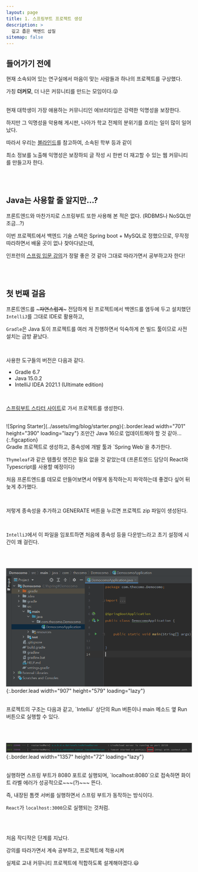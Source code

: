 ```yaml
---
layout: page
title: 1. 스프링부트 프로젝트 생성
description: >
  깊고 좁은 백엔드 삽질
sitemap: false
---
```



## 들어가기 전에

현재 소속되어 있는 연구실에서 마음이 맞는 사람들과 하나의 프로젝트를 구상했다.

가칭 <strong>더커모</strong>, 더 나은 커뮤니티를 만드는 모임이다.😜

<br>
현재 대학생이 가장 애용하는 커뮤니티인 에브리타임은 강력한 익명성을 보장한다.

하지만 그 익명성을 악용해 게시판, 나아가 학교 전체의 분위기를 흐리는 일이 많이 일어났다.

따라서 우리는 [블라인드](https://www.teamblind.com/kr/)를 참고하여, 소속된 학부 등과 같이

최소 정보를 노출해 익명성은 보장하되 글 작성 시 한번 더 재고할 수 있는 웹 커뮤니티를 만들고자 한다.


<br><br>


## Java는 사용할 줄 알지만...?

프론트엔드와 마찬가지로 스프링부트 또한 사용해 본 적은 없다. (RDBMS나 NoSQL만 조금...?)

이번 프로젝트에서 백엔드 기술 스택은 Spring boot + MySQL로 정했으므로, 무작정 따라하면서 배울 곳이 없나 찾아다녔는데,

인프런의 [스프링 입문 강의](https://www.inflearn.com/course/%EC%8A%A4%ED%94%84%EB%A7%81-%EC%9E%85%EB%AC%B8-%EC%8A%A4%ED%94%84%EB%A7%81%EB%B6%80%ED%8A%B8/dashboard)가 정말 좋은 것 같아 그대로 따라가면서 공부하고자 한다!


<br><br>

## 첫 번째 걸음

프론트엔드를 ~~~자연스럽게~~~ 전담하게 된 프로젝트에서 백엔드를 염두에 두고 설치했던 `IntelliJ`를 그대로 IDE로 활용하고,

`Gradle`은 Java 토이 프로젝트를 여러 개 진행하면서 익숙하게 쓴 빌드 툴이므로 사전 설치는 금방 끝났다.

<br>

사용한 도구들의 버전은 다음과 같다.

- Gradle 6.7
- Java 15.0.2
- IntelliJ IDEA 2021.1 (Ultimate edition)

<br>

[스프링부트 스타터 사이트](https://start.spring.io/)로 가서 프로젝트를 생성한다.


<br>
![Spring Starter](../assets/img/blog/starter.png){:.border.lead width="701" height="390" loading="lazy"}
조만간 Java 16으로 업데이트해야 할 것 같아...
{:.figcaption}

<br>
Gradle 프로젝트로 생성하고, 종속성에 개발 툴과 `Spring Web`을 추가한다.

`Thymeleaf`과 같은 템플릿 엔진은 필요 없을 것 같았는데 (프론트엔드 담당이 React와 Typescript를 사용할 예정이다)

처음 프론트엔드를 데모로 만들어보면서 어떻게 동작하는지 파악하는데 좋겠다 싶어 뒤늦게 추가했다.

<br>

저렇게 종속성을 추가하고 GENERATE 버튼을 누르면 프로젝트 zip 파일이 생성된다.

<br>

`IntelliJ`에서 이 파일을 임포트하면 처음에 종속성 등을 다운받느라고 초기 설정에 시간이 꽤 걸린다.

<br><br>

![Initial boot](../assets/img/blog/backend/initial_boot.PNG){:.border.lead width="907" height="579" loading="lazy"}

<br>
프로젝트의 구조는 다음과 같고, `IntelliJ` 상단의 Run 버튼이나 main 메소드 옆 Run 버튼으로 실행할 수 있다.

<br><br>

![Port](../assets/img/blog/backend/port.png){:.border.lead width="1357" height="72" loading="lazy"}

<br>
실행하면 스프링 부트가 8080 포트로 실행되며, `localhost:8080`으로 접속하면 화이트 라벨 에러가 성공적으로~~~(?)~~~ 뜬다.

즉, 내장된 톰캣 서버를 실행하면서 스프링 부트가 동작하는 방식이다.

`React`가 `localhost:3000`으로 실행되는 것처럼.


<br><br>


처음 작디작은 단계를 지났다.

강의를 따라가면서 계속 공부하고, 프로젝트에 적용시켜

실제로 교내 커뮤니티 프로젝트에 적합하도록 설계해야겠다.😃

